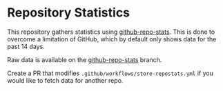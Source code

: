 # Repository Statistics

This repository gathers statistics using [github-repo-stats](https://github.com/jgehrcke/github-repo-stats). This is done to overcome a limitation of GitHub, which by default only shows data for the past 14 days.

Raw data is available on the [github-repo-stats](https://github.com/maplibre/repo-stats/tree/github-repo-stats) branch.

Create a PR that modifies `.github/workflows/store-repostats.yml` if you would like to fetch data for another repo.
